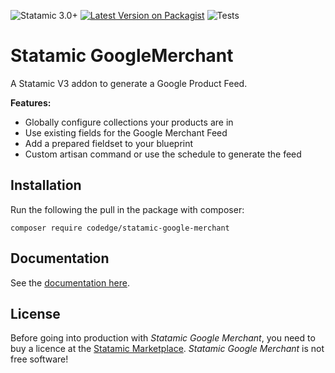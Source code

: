 ![Statamic 3.0+](https://img.shields.io/badge/Statamic-3.1+-FF269E?style=for-the-badge&link=https://statamic.com)
[![Latest Version on Packagist](https://img.shields.io/packagist/v/codedge/statamic-google-merchant?style=for-the-badge)](https://packagist.org/packages/codedge/statamic-google-merchant)
![Tests](https://github.com/codedge/statamic-google-merchant/workflows/Tests/badge.svg)

# Statamic GoogleMerchant

A Statamic V3 addon to generate a Google Product Feed.

**Features:**

-   Globally configure collections your products are in
-   Use existing fields for the Google Merchant Feed
-   Add a prepared fieldset to your blueprint
-   Custom artisan command or use the schedule to generate the feed

## Installation

Run the following the pull in the package with composer:

```
composer require codedge/statamic-google-merchant
```

## Documentation

See the [documentation here](DOCUMENTATION.md).

## License

Before going into production with _Statamic Google Merchant_, you need to buy a licence at the [Statamic Marketplace](https://statamic.com/addons).
_Statamic Google Merchant_ is not free software!
